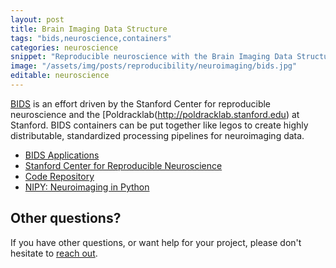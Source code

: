 ```yaml
---
layout: post
title: Brain Imaging Data Structure
tags: "bids,neuroscience,containers"
categories: neuroscience
snippet: "Reproducible neuroscience with the Brain Imaging Data Structure"
image: "/assets/img/posts/reproducibility/neuroimaging/bids.jpg"
editable: neuroscience
---
```


[BIDS](http://bids-apps.neuroimaging.io) is an effort driven by the Stanford Center for reproducible neuroscience and the [Poldracklab(http://poldracklab.stanford.edu) at Stanford. BIDS containers can be put together like legos to create highly distributable, standardized processing pipelines for neuroimaging data.

 - [BIDS Applications](http://bids-apps.neuroimaging.io)
 - [Stanford Center for Reproducible Neuroscience](http://reproducibility.stanford.edu)
 - [Code Repository](https://github.com/BIDS-Apps)
 - [NIPY: Neuroimaging in Python](http://www.nipy.org)


## Other questions?
If you have other questions, or want help for your project, please don't hesitate to <a href="https://researchapps.github.io/pages/support">reach out</a>.
